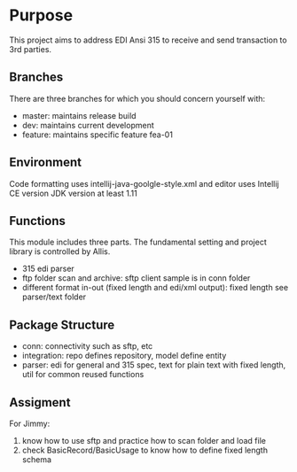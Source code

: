 # Purpose
This project aims to address EDI Ansi 315 to receive and send transaction to 3rd parties.

## Branches
There are three branches for which you should concern yourself with:
* master: maintains release build
* dev: maintains current development
* feature: maintains specific feature fea-01

## Environment
Code formatting uses intellij-java-goolgle-style.xml and editor uses Intellij CE version
JDK version at least 1.11

## Functions
This module includes three parts. The fundamental setting and project library is controlled by Allis. 

- 315 edi parser
- ftp folder scan and archive: sftp client sample is in conn folder
- different format in-out (fixed length and edi/xml output): fixed length see parser/text folder

## Package Structure
- conn: connectivity such as sftp, etc
- integration: repo defines repository, model define entity
- parser: edi for general and 315 spec, text for plain text with fixed length, util for common reused functions

## Assigment
For Jimmy: 
1. know how to use sftp and practice how to scan folder and load file
2. check BasicRecord/BasicUsage to know how to define fixed length schema 
